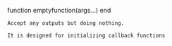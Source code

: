 function emptyfunction(args...) end

```
Accept any outputs but doing nothing.

It is designed for initializing callback functions
```
